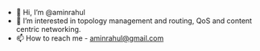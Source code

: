 - 👋 Hi, I’m @aminrahul
- 👀 I’m interested in topology management and routing, QoS and content centric networking. 
- 📫 How to reach me - aminrahul@gmail.com

<!---
aminrahul/aminrahul is a ✨ special ✨ repository because its `README.md` (this file) appears on your GitHub profile.
You can click the Preview link to take a look at your changes.
--->
